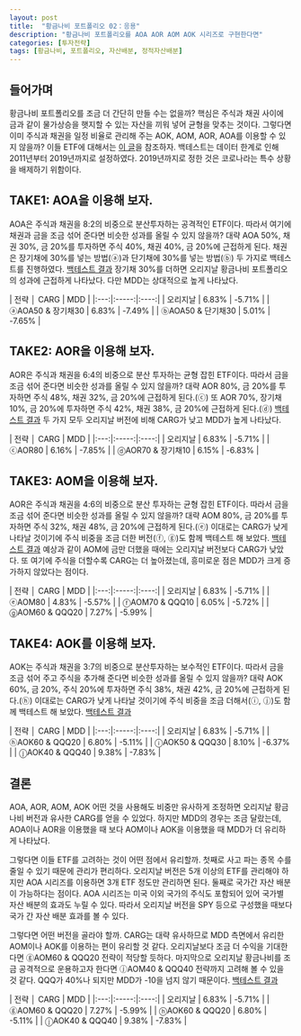 ```yaml
---
layout: post
title:  "황금나비 포트폴리오 02：응용"
description: "황금나비 포트폴리오를 AOA AOR AOM AOK 시리즈로 구현한다면"
categories: [투자전략]
tags: [황금나비, 포트폴리오, 자산배분, 정적자산배분]
---
```


## 들어가며

황금나비 포트폴리오를 조금 더 간단히 만들 수는 없을까? 핵심은 주식과 채권 사이에 금과 같이 물가상승을 햇지할 수 있는 자산을 끼워 넣어 균형을 맞추는 것이다. 그렇다면 이미 주식과 채권을 일정 비율로 관리해 주는 AOK, AOM, AOR, AOA를 이용할 수 있지 않을까? 이들 ETF에 대해서는 [이 글](https://strikebell.tistory.com/68)을 참조하자. 백테스트는 데이터 한계로 인해 2011년부터 2019년까지로 설정하였다. 2019년까지로 정한 것은 코로나라는 특수 상황을 배제하기 위함이다. 

## TAKE1: AOA을 이용해 보자. 

AOA은 주식과 채권을 8:2의 비중으로 분산투자하는 공격적인 ETF이다. 따라서 여기에 채권과 금을 조금 섞어 준다면 비슷한 성과를 올릴 수 있지 않을까? 대략 AOA 50%, 채권 30%, 금 20%를 투자하면 주식 40%, 채권 40%, 금 20%에 근접하게 된다. 채권은 장기채에 30%를 넣는 방법(ⓐ)과 단기채에 30%를 넣는 방법(ⓑ) 두 가지로 백테스트를 진행하였다. [백테스트 결과](https://www.portfoliovisualizer.com/backtest-portfolio?s=y&timePeriod=4&startYear=1985&firstMonth=1&endYear=2019&lastMonth=12&calendarAligned=true&includeYTD=false&initialAmount=10000&annualOperation=0&annualAdjustment=0&inflationAdjusted=true&annualPercentage=0.0&frequency=4&rebalanceType=1&absoluteDeviation=5.0&relativeDeviation=25.0&leverageType=0&leverageRatio=0.0&debtAmount=0&debtInterest=0.0&maintenanceMargin=25.0&leveragedBenchmark=false&reinvestDividends=true&showYield=false&showFactors=false&factorModel=3&portfolioNames=false&portfolioName1=Portfolio+1&portfolioName2=Portfolio+2&portfolioName3=Portfolio+3&symbol1=AOA&allocation1_2=50&allocation1_3=50&symbol3=SPY&allocation3_1=20&symbol4=VBR&allocation4_1=20&symbol6=VGLT&allocation6_1=20&allocation6_2=30&allocation6_3=0&symbol7=VGSH&allocation7_1=20&allocation7_2=0&allocation7_3=30&symbol8=SCHD&symbol9=GLD&allocation9_1=20&allocation9_2=20&allocation9_3=20&symbol10=TIP) 장기채 30%를 더하면 오리지날 황금나비 포트폴리오의 성과에 근접하게 나타났다. 다만 MDD는 상대적으로 높게 나타났다. 

| 전략 │ CARG  | MDD  |
|:---:|:-----:|:----:|
| 오리지날  | 6.83%  | -5.71%  |
| ⓐAOA50 & 장기채30  | 6.83%  | -7.49% |
| ⓑAOA50 & 단기채30  | 5.01%  |  -7.65% |

## TAKE2: AOR을 이용해 보자. 

AOR은 주식과 채권을 6:4의 비중으로 분산 투자하는 균형 잡힌 ETF이다. 따라서 금을 조금 섞어 준다면 비슷한 성과를 올릴 수 있지 않을까? 대략 AOR 80%, 금 20%를 투자하면 주식 48%, 채권 32%, 금 20%에 근접하게 된다.(ⓒ) 또 AOR 70%, 장기채 10%, 금 20%에 투자하면 주식 42%, 채권 38%, 금 20%에 근접하게 된다.(ⓓ) [백테스트 결과](https://www.portfoliovisualizer.com/backtest-portfolio?s=y&timePeriod=4&startYear=1985&firstMonth=1&endYear=2019&lastMonth=12&calendarAligned=true&includeYTD=false&initialAmount=10000&annualOperation=0&annualAdjustment=0&inflationAdjusted=true&annualPercentage=0.0&frequency=4&rebalanceType=1&absoluteDeviation=5.0&relativeDeviation=25.0&leverageType=0&leverageRatio=0.0&debtAmount=0&debtInterest=0.0&maintenanceMargin=25.0&leveragedBenchmark=false&reinvestDividends=true&showYield=false&showFactors=false&factorModel=3&portfolioNames=false&portfolioName1=Portfolio+1&portfolioName2=Portfolio+2&portfolioName3=Portfolio+3&symbol1=AOR&allocation1_2=80&allocation1_3=70&symbol3=SPY&allocation3_1=20&symbol4=VBR&allocation4_1=20&symbol6=VGLT&allocation6_1=20&allocation6_3=10&symbol7=VGSH&allocation7_1=20&symbol8=SCHD&symbol9=GLD&allocation9_1=20&allocation9_2=20&allocation9_3=20&symbol10=TIP) 두 가지 모두 오리지날 버전에 비해 CARG가 낮고 MDD가 높게 나타났다. 

| 전략 │ CARG  | MDD  |
|:---:|:-----:|:----:|
| 오리지날  | 6.83%  | -5.71%  |
| ⓒAOR80 | 6.16%  | -7.85% |
| ⓓAOR70 & 장기채10 | 6.15%  | -6.83% |

## TAKE3: AOM을 이용해 보자. 

AOR은 주식과 채권을 4:6의 비중으로 분산 투자하는 균형 잡힌 ETF이다. 따라서 금을 조금 섞어 준다면 비슷한 성과를 올릴 수 있지 않을까? 대략 AOM 80%, 금 20%를 투자하면 주식 32%, 채권 48%, 금 20%에 근접하게 된다.(ⓔ) 이대로는 CARG가 낮게 나타날 것이기에 주식 비중을 조금 더한 버전(ⓕ, ⓖ)도 함께 백테스트 해 보았다. [백테스트 결과](https://www.portfoliovisualizer.com/backtest-portfolio?s=y&timePeriod=4&startYear=2011&firstMonth=1&endYear=2019&lastMonth=12&calendarAligned=true&includeYTD=false&initialAmount=10000&annualOperation=0&annualAdjustment=0&inflationAdjusted=true&annualPercentage=0.0&frequency=4&rebalanceType=1&absoluteDeviation=5.0&relativeDeviation=25.0&leverageType=0&leverageRatio=0.0&debtAmount=0&debtInterest=0.0&maintenanceMargin=25.0&leveragedBenchmark=false&reinvestDividends=true&showYield=false&showFactors=false&factorModel=3&portfolioNames=false&portfolioName1=Portfolio+1&portfolioName2=Portfolio+2&portfolioName3=Portfolio+3&symbol1=AOM&allocation1_1=80&allocation1_2=70&allocation1_3=60&symbol3=SPY&symbol4=VBR&symbol5=QQQ&allocation5_2=10&allocation5_3=20&symbol6=VGLT&symbol7=VGSH&symbol8=SCHD&symbol9=GLD&allocation9_1=20&allocation9_2=20&allocation9_3=20&symbol10=TIP) 예상과 같이 AOM에 금만 더했을 때에는 오리지날 버전보다 CARG가 낮았다. 또 여기에 주식을 더할수록 CARG는 더 높아졌는데, 흥미로운 점은 MDD가 크게 증가하지 않았다는 점이다. 

| 전략 │ CARG  | MDD  |
|:---:|:-----:|:----:|
| 오리지날  | 6.83%  | -5.71%  |
| ⓔAOM80 | 4.83%  | -5.57% |
| ⓕAOM70 & QQQ10 | 6.05%  | -5.72% |
| ⓖAOM60 & QQQ20 | 7.27%  | -5.99% |

## TAKE4: AOK를 이용해 보자. 

AOK는 주식과 채권을 3:7의 비중으로 분산투자하는 보수적인 ETF이다. 따라서 금을 조금 섞어 주고 주식을 추가해 준다면 비슷한 성과를 올릴 수 있지 않을까? 대략 AOK 60%, 금 20%, 주식 20%에 투자하면 주식 38%, 채권 42%, 금 20%에 근접하게 된다.(ⓗ) 이대로는 CARG가 낮게 나타날 것이기에 주식 비중을 조금 더해서(ⓘ, ⓙ)도 함께 백테스트 해 보았다. [백테스트 결과](https://www.portfoliovisualizer.com/backtest-portfolio?s=y&timePeriod=4&startYear=2011&firstMonth=1&endYear=2019&lastMonth=12&calendarAligned=true&includeYTD=false&initialAmount=10000&annualOperation=0&annualAdjustment=0&inflationAdjusted=true&annualPercentage=0.0&frequency=4&rebalanceType=1&absoluteDeviation=5.0&relativeDeviation=25.0&leverageType=0&leverageRatio=0.0&debtAmount=0&debtInterest=0.0&maintenanceMargin=25.0&leveragedBenchmark=false&reinvestDividends=true&showYield=false&showFactors=false&factorModel=3&portfolioNames=false&portfolioName1=Portfolio+1&portfolioName2=Portfolio+2&portfolioName3=Portfolio+3&symbol1=AOK&allocation1_1=60&allocation1_2=50&allocation1_3=40&symbol3=SPY&symbol4=VBR&symbol5=QQQ&allocation5_1=20&allocation5_2=30&allocation5_3=40&symbol6=VGLT&symbol7=VGSH&symbol8=SCHD&symbol9=GLD&allocation9_1=20&allocation9_2=20&allocation9_3=20&symbol10=TIP)

| 전략 │ CARG  | MDD  |
|:---:|:-----:|:----:|
| 오리지날  | 6.83%  | -5.71%  |
| ⓗAOK60 & QQQ20 | 6.80%  | -5.11% |
| ⓘAOK50 & QQQ30 | 8.10%  | -6.37% |
| ⓙAOK40 & QQQ40 | 9.38%  | -7.83% |



## 결론

AOA, AOR, AOM, AOK 어떤 것을 사용해도 비중만 유사하게 조정하면 오리지날 황금나비 버전과 유사한 CARG를 얻을 수 있었다. 하지만 MDD의 경우는 조금 달랐는데, AOA이나 AOR을 이용했을 때 보다 AOM이나 AOK을 이용했을 때 MDD가 더 유리하게 나타났다. 

그렇다면 이들 ETF를 고려하는 것이 어떤 점에서 유리할까. 첫째로 사고 파는 종목 수를 줄일 수 있기 때문에 관리가 편리하다. 오리지날 버전은 5개 이상의 ETF를 관리해야 하지만 AOA 시리즈를 이용하면 3개 ETF 정도만 관리하면 된다. 둘째로 국가간 자산 배분이 가능하다는 점이다. AOA 시리즈는 미국 이외 국가의 주식도 포함되어 있어 국가별 자산 배분의 효과도 누릴 수 있다. 따라서 오리지날 버전을 SPY 등으로 구성했을 때보다 국가 간 자산 배분 효과를 볼 수 있다. 

그렇다면 어떤 버전을 골라야 할까. CARG는 대략 유사하므로 MDD 측면에서 유리한 AOM이나 AOK를 이용하는 편이 유리할 것 같다. 오리지날보다 조금 더 수익을 기대한다면 ⓖAOM60 & QQQ20 전략이 적당할 듯하다. 마지막으로 오리지날 황금나비를 조금 공격적으로 운용하고자 한다면 ⓙAOM40 & QQQ40 전략까지 고려해 볼 수 있을 것 같다. QQQ가 40%나 되지만 MDD가 -10을 넘지 않기 때문이다. [백테스트 결과](https://www.portfoliovisualizer.com/backtest-portfolio?s=y&timePeriod=4&startYear=2011&firstMonth=1&endYear=2019&lastMonth=12&calendarAligned=true&includeYTD=false&initialAmount=10000&annualOperation=0&annualAdjustment=0&inflationAdjusted=true&annualPercentage=0.0&frequency=4&rebalanceType=1&absoluteDeviation=5.0&relativeDeviation=25.0&leverageType=0&leverageRatio=0.0&debtAmount=0&debtInterest=0.0&maintenanceMargin=25.0&leveragedBenchmark=false&reinvestDividends=true&showYield=false&showFactors=false&factorModel=3&portfolioNames=false&portfolioName1=Portfolio+1&portfolioName2=Portfolio+2&portfolioName3=Portfolio+3&symbol1=AOM&allocation1_1=60&symbol2=AOK&allocation2_2=60&allocation2_3=40&symbol3=SPY&symbol4=VBR&symbol5=QQQ&allocation5_1=20&allocation5_2=20&allocation5_3=40&symbol6=VGLT&symbol7=VGSH&symbol8=SCHD&symbol9=GLD&allocation9_1=20&allocation9_2=20&allocation9_3=20&symbol10=TIP)

| 전략 │ CARG  | MDD  |
|:---:|:-----:|:----:|
| 오리지날  | 6.83%  | -5.71%  |
| ⓖAOM60 & QQQ20 | 7.27%  | -5.99% |
| ⓗAOK60 & QQQ20 | 6.80%  | -5.11% |
| ⓙAOK40 & QQQ40 | 9.38%  | -7.83% |